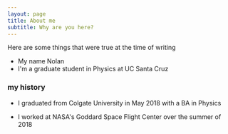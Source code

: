 ```yaml
---
layout: page
title: About me
subtitle: Why are you here?
---
```


Here are some things that were true at the time of writing

- My name Nolan
- I'm a graduate student in Physics at UC Santa Cruz


### my history

- I graduated from Colgate University in May 2018 with a BA in Physics

- I worked at NASA's Goddard Space Flight Center over the summer of 2018
